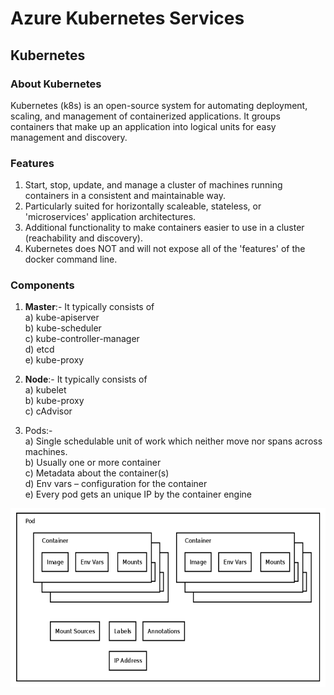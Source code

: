 # Azure Kubernetes Services

## Kubernetes

### About Kubernetes
Kubernetes (k8s) is an open-source system for automating deployment, scaling, and management of containerized applications. It groups containers that make up an application into logical units for easy management and discovery.

### Features
1. Start, stop, update, and manage a cluster of machines running containers in a consistent and maintainable way.
2. Particularly suited for horizontally scaleable, stateless, or 'microservices' application architectures.
3. Additional functionality to make containers easier to use in a cluster (reachability and discovery).
4. Kubernetes does NOT and will not expose all of the 'features' of the docker command line.

### Components

1. <b>Master</b>:- It typically consists of </br>
a) kube-apiserver</br>
b) kube-scheduler</br>
c) kube-controller-manager</br>
d) etcd</br>
e) kube-proxy</br>

2. <b>Node</b>:- It typically consists of </br>
a) kubelet</br>
b) kube-proxy</br>
c) cAdvisor</br>

3. Pods:-</br>
a) Single schedulable unit of work which neither move nor spans across machines.</br>
b) Usually one or more container</br>
c) Metadata about the container(s)</br>
d) Env vars – configuration for the container</br>
e) Every pod gets an unique IP by the container engine</br>

![Pods](images/Pods.png)
